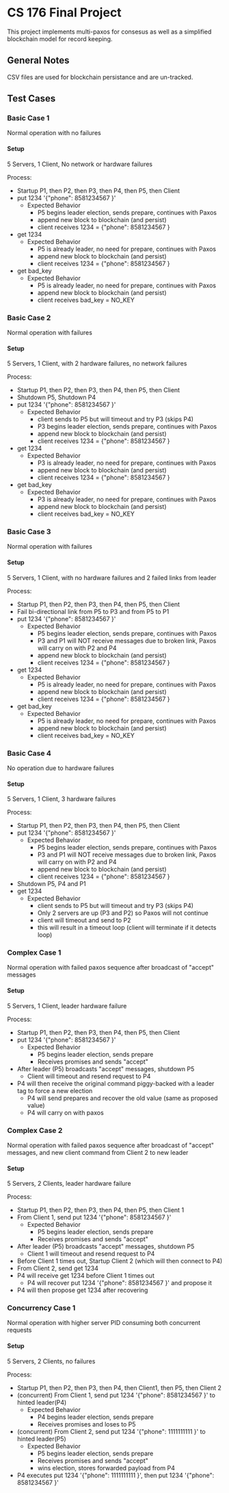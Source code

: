 # CS 176 Final Project

This project implements multi-paxos for consesus as well as a simplified blockchain model for record keeping.

## General Notes

CSV files are used for blockchain persistance and are un-tracked.

## Test Cases

### Basic Case 1

Normal operation with no failures

#### Setup

5 Servers, 1 Client, No network or hardware failures

Process:

- Startup P1, then P2, then P3, then P4, then P5, then Client
- put 1234 '{"phone": 8581234567 }'
  - Expected Behavior
    - P5 begins leader election, sends prepare, continues with Paxos
    - append new block to blockchain (and persist)
    - client receives 1234 = {"phone": 8581234567 }
- get 1234
  - Expected Behavior
    - P5 is already leader, no need for prepare, continues with Paxos
    - append new block to blockchain (and persist)
    - client receives 1234 = {"phone": 8581234567 }
- get bad_key
  - Expected Behavior
    - P5 is already leader, no need for prepare, continues with Paxos
    - append new block to blockchain (and persist)
    - client receives bad_key = NO_KEY

### Basic Case 2

Normal operation with failures

#### Setup

5 Servers, 1 Client, with 2 hardware failures, no network failures

Process:

- Startup P1, then P2, then P3, then P4, then P5, then Client
- Shutdown P5, Shutdown P4
- put 1234 '{"phone": 8581234567 }'
  - Expected Behavior
    - client sends to P5 but will timeout and try P3 (skips P4)
    - P3 begins leader election, sends prepare, continues with Paxos
    - append new block to blockchain (and persist)
    - client receives 1234 = {"phone": 8581234567 }
- get 1234
  - Expected Behavior
    - P3 is already leader, no need for prepare, continues with Paxos
    - append new block to blockchain (and persist)
    - client receives 1234 = {"phone": 8581234567 }
- get bad_key
  - Expected Behavior
    - P3 is already leader, no need for prepare, continues with Paxos
    - append new block to blockchain (and persist)
    - client receives bad_key = NO_KEY

### Basic Case 3

Normal operation with failures

#### Setup

5 Servers, 1 Client, with no hardware failures and 2 failed links from leader

Process:

- Startup P1, then P2, then P3, then P4, then P5, then Client
- Fail bi-directional link from P5 to P3 and from P5 to P1
- put 1234 '{"phone": 8581234567 }'
  - Expected Behavior
    - P5 begins leader election, sends prepare, continues with Paxos
    - P3 and P1 will NOT receive messages due to broken link, Paxos will carry on with P2 and P4
    - append new block to blockchain (and persist)
    - client receives 1234 = {"phone": 8581234567 }
- get 1234
  - Expected Behavior
    - P5 is already leader, no need for prepare, continues with Paxos
    - append new block to blockchain (and persist)
    - client receives 1234 = {"phone": 8581234567 }
- get bad_key
  - Expected Behavior
    - P5 is already leader, no need for prepare, continues with Paxos
    - append new block to blockchain (and persist)
    - client receives bad_key = NO_KEY

### Basic Case 4

No operation due to hardware failures

#### Setup

5 Servers, 1 Client, 3 hardware failures

Process:

- Startup P1, then P2, then P3, then P4, then P5, then Client
- put 1234 '{"phone": 8581234567 }'
  - Expected Behavior
    - P5 begins leader election, sends prepare, continues with Paxos
    - P3 and P1 will NOT receive messages due to broken link, Paxos will carry on with P2 and P4
    - append new block to blockchain (and persist)
    - client receives 1234 = {"phone": 8581234567 }
- Shutdown P5, P4 and P1
- get 1234
  - Expected Behavior
    - client sends to P5 but will timeout and try P3 (skips P4)
    - Only 2 servers are up (P3 and P2) so Paxos will not continue
    - client will timeout and send to P2
    - this will result in a timeout loop (client will terminate if it detects loop)

### Complex Case 1

Normal operation with failed paxos sequence after broadcast of "accept" messages

#### Setup

5 Servers, 1 Client, leader hardware failure

Process:

- Startup P1, then P2, then P3, then P4, then P5, then Client
- put 1234 '{"phone": 8581234567 }'
  - Expected Behavior
    - P5 begins leader election, sends prepare
    - Receives promises and sends "accept"
- After leader (P5) broadcasts "accept" messages, shutdown P5
  - Client will timeout and resend request to P4
- P4 will then receive the original command piggy-backed with a leader tag to force a new election
  - P4 will send prepares and recover the old value (same as proposed value)
  - P4 will carry on with paxos

### Complex Case 2

Normal operation with failed paxos sequence after broadcast of "accept" messages, and new client command from Client 2 to new leader

#### Setup

5 Servers, 2 Clients, leader hardware failure

Process:

- Startup P1, then P2, then P3, then P4, then P5, then Client 1
- From Client 1, send put 1234 '{"phone": 8581234567 }'
  - Expected Behavior
    - P5 begins leader election, sends prepare
    - Receives promises and sends "accept"
- After leader (P5) broadcasts "accept" messages, shutdown P5
  - Client 1 will timeout and resend request to P4
- Before Client 1 times out, Startup Client 2 (which will then connect to P4)
- From Client 2, send get 1234
- P4 will receive get 1234 before Client 1 times out
  - P4 will recover put 1234 '{"phone": 8581234567 }' and propose it
- P4 will then propose get 1234 after recovering

### Concurrency Case 1

Normal operation with higher server PID consuming both concurrent requests

#### Setup

5 Servers, 2 Clients, no failures

Process:

- Startup P1, then P2, then P3, then P4, then Client1, then P5, then Client 2
- (concurrent) From Client 1, send put 1234 '{"phone": 8581234567 }' to hinted leader(P4)
  - Expected Behavior
    - P4 begins leader election, sends prepare
    - Receives promises and loses to P5
- (concurrent) From Client 2, send put 1234 '{"phone": 1111111111 }' to hinted leader(P5)
  - Expected Behavior
    - P5 begins leader election, sends prepare
    - Receives promises and sends "accept"
    - wins election, stores forwarded payload from P4
- P4 executes put 1234 '{"phone": 1111111111 }', then put 1234 '{"phone": 8581234567 }'
